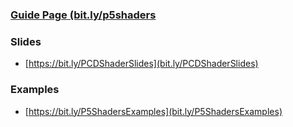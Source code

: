 ### [Guide Page (bit.ly/p5shaders](https://itp-xstory.github.io/p5js-shaders/#/)

### Slides
* [https://bit.ly/PCDShaderSlides](bit.ly/PCDShaderSlides)

### Examples
* [https://bit.ly/P5ShadersExamples](bit.ly/P5ShadersExamples)
